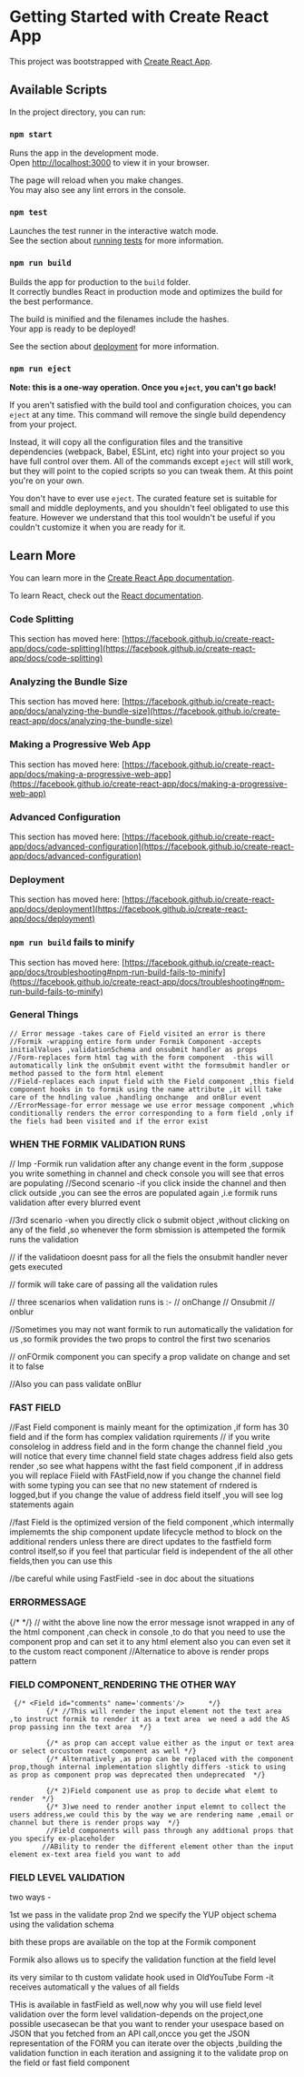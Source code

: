 # Getting Started with Create React App

This project was bootstrapped with [Create React App](https://github.com/facebook/create-react-app).

## Available Scripts

In the project directory, you can run:

### `npm start`

Runs the app in the development mode.\
Open [http://localhost:3000](http://localhost:3000) to view it in your browser.

The page will reload when you make changes.\
You may also see any lint errors in the console.

### `npm test`

Launches the test runner in the interactive watch mode.\
See the section about [running tests](https://facebook.github.io/create-react-app/docs/running-tests) for more information.

### `npm run build`

Builds the app for production to the `build` folder.\
It correctly bundles React in production mode and optimizes the build for the best performance.

The build is minified and the filenames include the hashes.\
Your app is ready to be deployed!

See the section about [deployment](https://facebook.github.io/create-react-app/docs/deployment) for more information.

### `npm run eject`

**Note: this is a one-way operation. Once you `eject`, you can't go back!**

If you aren't satisfied with the build tool and configuration choices, you can `eject` at any time. This command will remove the single build dependency from your project.

Instead, it will copy all the configuration files and the transitive dependencies (webpack, Babel, ESLint, etc) right into your project so you have full control over them. All of the commands except `eject` will still work, but they will point to the copied scripts so you can tweak them. At this point you're on your own.

You don't have to ever use `eject`. The curated feature set is suitable for small and middle deployments, and you shouldn't feel obligated to use this feature. However we understand that this tool wouldn't be useful if you couldn't customize it when you are ready for it.

## Learn More

You can learn more in the [Create React App documentation](https://facebook.github.io/create-react-app/docs/getting-started).

To learn React, check out the [React documentation](https://reactjs.org/).

### Code Splitting

This section has moved here: [https://facebook.github.io/create-react-app/docs/code-splitting](https://facebook.github.io/create-react-app/docs/code-splitting)

### Analyzing the Bundle Size

This section has moved here: [https://facebook.github.io/create-react-app/docs/analyzing-the-bundle-size](https://facebook.github.io/create-react-app/docs/analyzing-the-bundle-size)

### Making a Progressive Web App

This section has moved here: [https://facebook.github.io/create-react-app/docs/making-a-progressive-web-app](https://facebook.github.io/create-react-app/docs/making-a-progressive-web-app)

### Advanced Configuration

This section has moved here: [https://facebook.github.io/create-react-app/docs/advanced-configuration](https://facebook.github.io/create-react-app/docs/advanced-configuration)

### Deployment

This section has moved here: [https://facebook.github.io/create-react-app/docs/deployment](https://facebook.github.io/create-react-app/docs/deployment)

### `npm run build` fails to minify

This section has moved here: [https://facebook.github.io/create-react-app/docs/troubleshooting#npm-run-build-fails-to-minify](https://facebook.github.io/create-react-app/docs/troubleshooting#npm-run-build-fails-to-minify)

### General Things 
        
    // Error message -takes care of Field visited an error is there 
    //Formik -wrapping entire form under Formik Component -accepts initialValues ,validationSchema and onsubmit handler as props 
    //Form-replaces form html tag with the form component  -this will automatically link the onSubmit event witht the formsubmit handler or method passed to the form html element 
    //Field-replaces each input field with the Field component ,this field component hooks in to formik using the name attribute ,it will take care of the hndling value ,handling onchange  and onBlur event
    //ErrorMessage-for error message we use error message component ,which conditionally renders the error corresponding to a form field ,only if the fiels had been visited and if the error exist 
### WHEN THE FORMIK VALIDATION RUNS 

// Imp -Formik run validation after any change event in the form ,suppose you write something in channel and check console you will see that erros are populating
//Second scenario -if you click inside the channel and then click outside ,you can see the erros are populated again ,i.e formik runs validation after every blurred event 


//3rd scenario -when you directly click o submit object ,without clicking on any of the field ,so whenever the form sbmission is attempeted the formik runs the validation 


// if the validatioon doesnt pass for all the fiels the onsubmit handler never gets executed 


// formik will take care of passing all the validation rules 

// three scenarios when validation runs is :-
// onChange 
// Onsubmit 
// onblur 

//Sometimes you may not want formik to run automatically the validation for us ,so formik provides the two props to control the first two scenarios 

// onFOrmik component you can specify a prop validate on change and set it to false 

//Also you can pass validate onBlur 

### FAST FIELD

//Fast Field component is mainly meant for the optimization ,if form has 30 field and if the form has complex validation rquirements 
// if you write consolelog in address field and in the form change the channel field ,you will notice that every time channel field state chages address field also gets render ,so see what happens witht the fast field component ,if in address you will replace Fiield with FAstField,now if you change the channel field with some typing you can see that no new statement of rndered is logged,but if you change the value of address field itself ,you will see log statements again

//fast Field is the optimized version of the field component ,which intermally implememts the ship component update lifecycle method to block on the additional renders unless there are direct updates to the fastfield form control itself,so if you feel that particular field is independent of the all other fields,then you can use this

//be careful while using FastField -see in doc about the situations

### ERRORMESSAGE
{/* <ErrorMessage name='channel'/> */}
// witht the above line now the error message isnot wrapped in any of the html component ,can check in console ,to do that you need to use the component prop and can set it to any html element also you can even set it to the custom react component 
//Alternatice to above is render props pattern 

### FIELD COMPONENT_RENDERING THE OTHER WAY
     {/* <Field id="comments" name='comments'/>      */}
             {/* //This will render the input element not the text area ,to instruct formik to render it as a text area  we need a add the AS prop passing inn the text area  */}

             {/* as prop can accept value either as the input or text area or select orcustom react component as well */}
             {/* Alternatively ,as prop can be replaced with the component prop,though internal implementation slightly differs -stick to using as prop as component prop was deprecated then undeprecated  */}

             {/* 2)Field component use as prop to decide what elemt to render  */}
             {/* 3)we need to render another input elemnt to collect the users address,we could this by the way we are rendering name ,email or channel but there is render props way  */}
             //Field components will pass through any addtional props that you specify ex-placeholder
            //ABility to render the different element other than the input element ex-text area field you want to add

            
###  FIELD LEVEL VALIDATION
two ways -

1st we pass in the validate prop
2nd we specify the YUP object schema using the validation schema 

bith these props are available on the top at the Formik component 

Formik also allows us to specify the validation function at the field level 

its very similar to th custom validate hook used in OldYouTube Form -it receives automaticall y the values of all fields 

THis is available in fastField as well,now why you will use field level validation over the form level validation-depends on the project,one possible usecasecan be that you want to render your usespace based on JSON that you fetched from an API call,oncce you get the JSON representation of the FORM you can iterate over the objects ,building the validation function in each iteration and assigning it to the validate prop on the field or fast field component

